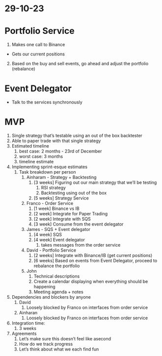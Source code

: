 # 29-10-23
# Portfolio Service
1. Makes one call to Binance
 - Gets our current positions
2. Based on the buy and sell events, go ahead and adjust the portfolio (rebalance)

# Event Delegator
- Talk to the services synchronously

# MVP
1. Single strategy that’s testable using an out of the box backtester
2. Able to paper trade with that single strategy
3. Estimated timeline
    1. best case: 2 months - 23rd of December
    2. worst case: 3 months
    3. timeline estimate
4. Implementing sprint-esque estimates
    1. Task breakdown per person
        1. Ainharam - Strategy + Backtesting
            1. [3 weeks] Figuring out our main strategy that we’ll be testing
                1. RSI strategy
                2. Backtesting using out of the box
            2. [5 weeks] Strategy Service
        2. Franco - Order Service
            1. [1 week] Binance vs IB
            2. [2 week] Integrate for Paper Trading
            3. [2 week] Integrate with SQS
            4. [3 week] Consume from the event delegator
        3. James - SQS + Event delegator
            1. [4 week] SQS
            2. [4 week] Event delegator
                1. takes messages from the order service
        4. David - Portfolio Service
            1. [2 weeks] Integrate with Binance/IB (get current positions)
            2. [6 weeks] Based on events from Event Delegator, proceed to rebalance the portfolio
        5. John
            1. Technical descriptions
            2. Create a calendar displaying when everything should be happening
            3. Meeting agenda + notes
5. Dependencies and blockers by anyone
    1. David
        1. Loosely blocked by Franco on interfaces from order service
    2. Ainharan
        1. Loosely blocked by Franco on interfaces from order service
6. Integration time:
    1. 3 weeks
7. Agreements
    1. Let’s make sure this doesn’t feel like asecond
    2. How do we track progress
    3. Let’s think about what we each find fun
